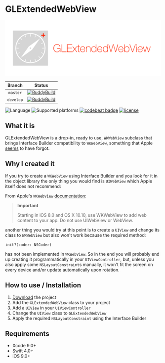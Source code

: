 # GLExtendedWebView

<p align="center">
    <img src="https://raw.githubusercontent.com/giulio92/GLExtendedWebView/master/GitHub%20Page/Images/logo.png" width="675">
</p>

|**Branch**|**Status**|
|:--------:|:--------:|
|`master`|[![BuddyBuild](https://dashboard.buddybuild.com/api/statusImage?appID=5989d561311ed200016aec58&branch=master&build=latest)](https://dashboard.buddybuild.com/apps/5989d561311ed200016aec58/build/latest?branch=master)|
|`develop`|[![BuddyBuild](https://dashboard.buddybuild.com/api/statusImage?appID=5989d561311ed200016aec58&branch=develop&build=latest)](https://dashboard.buddybuild.com/apps/5989d561311ed200016aec58/build/latest?branch=develop)|

![Language](https://img.shields.io/badge/language-Swift%204.x-orange.svg)
![Supported platforms](https://img.shields.io/badge/platform-iOS-lightgrey.svg)
[![codebeat badge](https://codebeat.co/badges/20114e83-5430-4220-95c6-7c3f4209a7ca)](https://codebeat.co/projects/github-com-giulio92-glextendedwebview-master)
[![license](https://img.shields.io/github/license/giulio92/GLTableCollectionView.svg)](https://github.com/giulio92/GLExtendedWebView/blob/master/LICENSE.txt)

## What it is
GLExtendedWebView is a drop-in, ready to use, `WKWebView` subclass that brings Interface Builder compatibility to `WKWebView`, something that Apple [seems](http://www.openradar.me/23699297) to have forgot.

## Why I created it
If you try to create a `WKWebView` using Interface Builder and you look for it in the object library the only thing you would find is `UIWebView` which Apple itself does not recommend:

From Apple's `WKWebView` [documentation](https://developer.apple.com/documentation/webkit/wkwebview):
> **Important**
>
> Starting in iOS 8.0 and OS X 10.10, use WKWebView to add web content to your app. Do not use UIWebView or WebView.

another thing you would try at this point is to create a `UIView` and change its class to `WKWebView` but also won't work because the required method:

```
init?(coder: NSCoder)
```

has not been implemented in `WKWebView`. So in the end you will probably end up creating it programmatically in your `UIViewController`, but, unless you also apply some `NSLayoutConstraint`s manually, it won't fit the screen on every device and/or update automatically upon rotation.

## How to use / Installation
1. [Download](https://github.com/giulio92/GLExtendedWebView/archive/master.zip) the project
2. Add the `GLExtendedWebView` class to your project
3. Add a `UIView` in your `UIViewController`
4. Change the `UIView` class to `GLExtendedWebView`
5. Apply the required `NSLayoutConstraint` using the Interface Builder

## Requirements
- Xcode 9.0+
- Swift 4.0+
- iOS 9.0+
